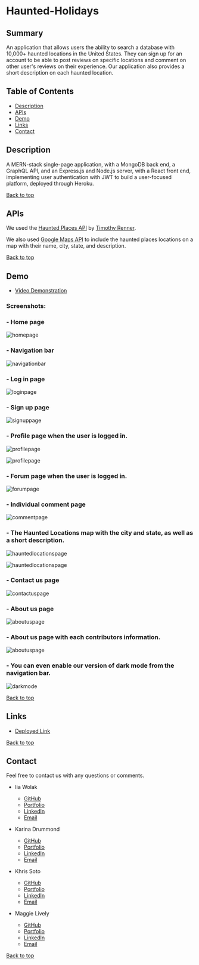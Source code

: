 # Haunted-Holidays

## Summary 

An application that allows users the ability to search a database with 10,000+ haunted locations in the United States. They can sign up for an account to be able to post reviews on specific locations and comment on other user's reviews on their experience. Our application also provides a short description on each haunted location.

## Table of Contents 
- [Description](#description)
- [APIs](#apis)
- [Demo](#demo)
- [Links](#links)
- [Contact](#contact)

## Description

A MERN-stack single-page application, with a MongoDB back end, a GraphQL API, and an Express.js and Node.js server, with a React front end, implementing user authentication with JWT to build a user-focused platform, deployed through Heroku.

[Back to top](#haunted-holidays)

## APIs

We used the [Haunted Places API](https://data.world/timothyrenner/haunted-places) by [Timothy Renner](https://data.world/timothyrenner).

We also used [Google Maps API](https://mapsplatform.google.com/) to include the haunted places locations on a map with their name, city, state, and description.

[Back to top](#haunted-holidays)

## Demo

- [Video Demonstration](https://drive.google.com/file/d/1TSjczzJJN7sp5YxQMp9wt89jxUyxhULM/view)

### Screenshots:

### - Home page
![homepage](../Haunted-Holidays/client/src/assets/img/screenshots/homepg.png)

### - Navigation bar
![navigationbar](../Haunted-Holidays/client/src/assets/img/screenshots/darkmodenavbar1.png)

### - Log in page
![loginpage](../Haunted-Holidays/client/src/assets/img/screenshots/loginpg.png)

### - Sign up page
![signuppage](../Haunted-Holidays/client/src/assets/img/screenshots/signuppg.png)

### - Profile page when the user is logged in.
![profilepage](../Haunted-Holidays/client/src/assets/img/screenshots/profilepg1.png)

![profilepage](../Haunted-Holidays/client/src/assets/img/screenshots/profilepg2.png)

### - Forum page when the user is logged in.
![forumpage](../Haunted-Holidays/client/src/assets/img/screenshots/forumpg.png)

### - Individual comment page
![commentpage](../Haunted-Holidays/client/src/assets/img/screenshots/individualcommentpg.png)

### - The Haunted Locations map with the city and state, as well as a short description.
![hauntedlocationspage](../Haunted-Holidays/client/src/assets/img/screenshots/hauntedlocationpg1.png)

![hauntedlocationspage](../Haunted-Holidays/client/src/assets/img/screenshots/hauntedlocationpg2.png)

### - Contact us page
![contactuspage](../Haunted-Holidays/client/src/assets/img/screenshots/contactuspg.png)

### - About us page
![aboutuspage](../Haunted-Holidays/client/src/assets/img/screenshots/aboutuspg.png)

### - About us page with each contributors information.
![aboutuspage](../Haunted-Holidays/client/src/assets/img/screenshots/aboutuspg2.png)

### - You can even enable our version of dark mode from the navigation bar.
![darkmode](../Haunted-Holidays/client/src/assets/img/screenshots/darkmodenavbar2.png)

[Back to top](#haunted-holidays)

## Links

- [Deployed Link](https://boiling-ridge-27905.herokuapp.com/)

[Back to top](#haunted-holidays)

## Contact

Feel free to contact us with any questions or comments.

- Iia Wolak
    - [GitHub](https://github.com/wolaki96)
    - [Portfolio](https://wolaki96.github.io/Iia_Wolak_React_Portfolio/)
    - [LinkedIn](https://www.linkedin.com/in/iia-wolak-466b63252/)
    - [Email](mailto:wolaki96@gmail.com)

- Karina Drummond
    - [GitHub](https://github.com/kdrummond528)
    - [Portfolio](https://kdrummond528.github.io/React_Portfolio/)
    - [LinkedIn](https://www.linkedin.com/in/karinadrummond/)
    - [Email](mailto:k.drummond528@gmail.com)

- Khris Soto
    - [GitHub](https://github.com/ksoto18)
    - [Portfolio](https://ksoto18.github.io/Portfolio-React/)
    - [LinkedIn](https://www.linkedin.com/in/khristel-soto-9468a6259/)
    - [Email](mailto:khris.soto@live.com)

- Maggie Lively
    - [GitHub](https://github.com/mmllively)
    - [Portfolio](https://mmllively.github.io/portfolio_react/)
    - [LinkedIn](https://www.linkedin.com/in/maggie-lively-359893120/)
    - [Email](mailto:maggie.lively@gmail.com)

[Back to top](#haunted-holidays)
